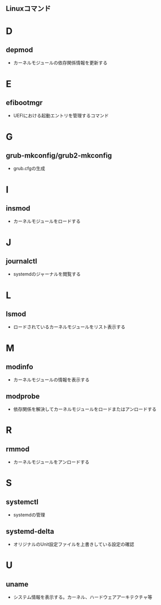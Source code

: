 ## Linuxコマンド

# D #
## depmod
- カーネルモジュールの依存関係情報を更新する

# E #
## efibootmgr
- UEFIにおける起動エントリを管理するコマンド

# G #
## grub-mkconfig/grub2-mkconfig
- grub.cfgの生成

# I #
## insmod
- カーネルモジュールをロードする

# J #
## journalctl
- systemdのジャーナルを閲覧する

# L #
## lsmod
- ロードされているカーネルモジュールをリスト表示する

# M #
## modinfo
- カーネルモジュールの情報を表示する

## modprobe
- 依存関係を解決してカーネルモジュールをロードまたはアンロードする

# R #
## rmmod
- カーネルモジュールをアンロードする

# S #
## systemctl
- systemdの管理

## systemd-delta
- オリジナルのUnit設定ファイルを上書きしている設定の確認

# U #
## uname
- システム情報を表示する。カーネル、ハードウェアアーキテクチャ等